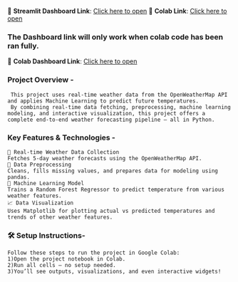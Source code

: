 🔗 **Streamlit Dashboard Link**: [Click here to open](https://ea1e-34-41-196-197.ngrok-free.app/)
🔗 **Colab Link**: [Click here to open](https://colab.research.google.com/drive/1kH4veN-BoyEynGmZcrta_57T4KOncT27)
### The Dashboard link will only work when colab code has been ran fully.
🔗 **Colab Dashboard Link**: [Click here to open](https://colab.research.google.com/drive/17bXnMwucRd9Il_fz8chKzB_OhPgA-pLc?usp=sharing)
### Project Overview - 
     This project uses real-time weather data from the OpenWeatherMap API and applies Machine Learning to predict future temperatures. 
     By combining real-time data fetching, preprocessing, machine learning modeling, and interactive visualization, this project offers a complete end-to-end weather forecasting pipeline — all in Python.

### Key Features & Technologies - 
    🔄 Real-time Weather Data Collection
    Fetches 5-day weather forecasts using the OpenWeatherMap API.
    🧹 Data Preprocessing
    Cleans, fills missing values, and prepares data for modeling using pandas.
    🧠 Machine Learning Model
    Trains a Random Forest Regressor to predict temperature from various weather features.
    📈 Data Visualization
    Uses Matplotlib for plotting actual vs predicted temperatures and trends of other weather features.

  ### 🛠️ Setup Instructions- 
    Follow these steps to run the project in Google Colab:
    1)Open the project notebook in Colab.
    2)Run all cells — no setup needed.
    3)You’ll see outputs, visualizations, and even interactive widgets!
